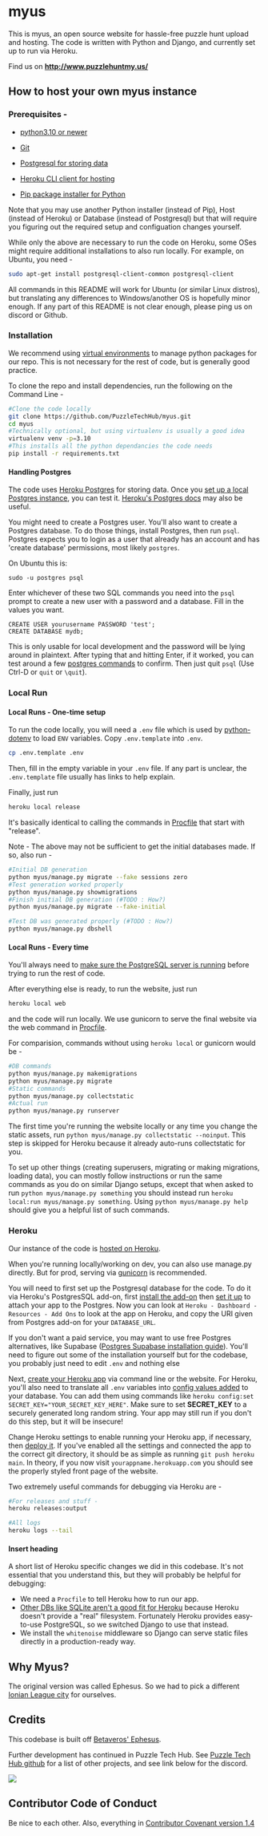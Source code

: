 # myus

This is myus, an open source website for hassle-free puzzle hunt upload and hosting. The code is written with Python and Django, and currently set up to run via Heroku.

Find us on **http://www.puzzlehuntmy.us/**

## How to host your own myus instance

### Prerequisites - 

- [python3.10 or newer](https://realpython.com/installing-python/)

- [Git](https://github.com/git-guides/install-git)

- [Postgresql for storing data](https://www.postgresql.org/download/)

- [Heroku CLI client for hosting](https://medium.com/analytics-vidhya/how-to-install-heroku-cli-in-windows-pc-e3cf9750b4ae)

- [Pip package installer for Python](https://phoenixnap.com/kb/install-pip-windows)

Note that you may use another Python installer (instead of Pip), Host (instead of Heroku) or Database (instead of Postgresql) but that will require you figuring out the required setup and configuation changes yourself.

While only the above are necessary to run the code on Heroku, some OSes might require additional installations to also run locally. For example, on Ubuntu, you need - 
```bash
sudo apt-get install postgresql-client-common postgresql-client
```

All commands in this README will work for Ubuntu (or similar Linux distros), but translating any differences to Windows/another OS is hopefully minor enough. If any part of this README is not clear enough, please ping us on discord or Github.

### Installation

We recommend using [virtual environments](https://docs.python.org/3/tutorial/venv.html) to manage python packages for our repo. This is not necessary for the rest of code, but is generally good practice.

To clone the repo and install dependencies, run the following on the Command Line - 
```bash
#Clone the code locally
git clone https://github.com/PuzzleTechHub/myus.git
cd myus
#Technically optional, but using virtualenv is usually a good idea
virtualenv venv -p=3.10 
#This installs all the python dependancies the code needs
pip install -r requirements.txt
```

#### Handling Postgres

The code uses [Heroku Postgres](https://www.heroku.com/postgres) for storing data. Once you [set up a local Postgres instance](https://www.prisma.io/dataguide/postgresql/setting-up-a-local-postgresql-database), you can test it. [Heroku's Postgres docs](https://devcenter.heroku.com/articles/heroku-postgresql#local-setup) may also be useful.

You might need to create a Postgres user. You'll also want to create a Postgres database. To do those things, install Postgres, then run `psql`. Postgres expects you to login as a user that already has an account and has 'create database' permissions, most likely `postgres`. 

On Ubuntu this is:
```
sudo -u postgres psql
```

Enter whichever of these two SQL commands you need into the `psql` prompt to create a new user with a password and a database. Fill in the values you want.
```
CREATE USER yourusername PASSWORD 'test';
CREATE DATABASE mydb;
```

This is only usable for local development and the password will be lying around in plaintext. After typing that and hitting Enter, if it worked, you can test around a few [postgres commands](https://kinsta.com/blog/postgres-list-databases/) to confirm. Then just quit `psql` (Use Ctrl-D or `quit` or `\quit`).

### Local Run

#### Local Runs - One-time setup

To run the code locally, you will need a `.env` file which is used by [python-dotenv](https://github.com/theskumar/python-dotenv) to load `ENV` variables. Copy `.env.template` into `.env`.  
```bash
cp .env.template .env
```
Then, fill in the empty variable in your `.env` file. If any part is unclear, the `.env.template` file usually has links to help explain. 

Finally, just run
```bash
heroku local release
```
It's basically identical to calling the commands in [Procfile](./Procfile) that start with "release". 

Note - The above may not be sufficient to get the initial databases made. If so, also run - 
```bash
#Initial DB generation
python myus/manage.py migrate --fake sessions zero
#Test generation worked properly
python myus/manage.py showmigrations
#Finish initial DB generation (#TODO : How?)
python myus/manage.py migrate --fake-initial

#Test DB was generated properly (#TODO : How?)
python myus/manage.py dbshell
```

#### Local Runs - Every time

You'll always need to [make sure the PostgreSQL server is running](https://mydbanotebook.org/post/troubleshooting-01/) before trying to run the rest of code. 

After everything else is ready, to run the website, just run 
```bash
heroku local web
```
and the code will run locally. We use gunicorn to serve the final website via the web command in [Procfile](./Procfile).

For comparision, commands without using `heroku local` or gunicorn would be - 
```bash
#DB commands
python myus/manage.py makemigrations
python myus/manage.py migrate
#Static commands
python myus/manage.py collectstatic
#Actual run
python myus/manage.py runserver
```

The first time you're running the website locally or any time you change the static assets, run `python myus/manage.py collectstatic --noinput`. This step is skipped for Heroku because it already auto-runs collectstatic for you.

To set up other things (creating superusers, migrating or making migrations, loading data), you can mostly follow instructions or run the same commands as you do on similar Django setups, except that when asked to run `python myus/manage.py something` you should instead run `heroku local:run myus/manage.py something`. Using `python myus/manage.py help` should give you a helpful list of such commands.

### Heroku

Our instance of the code is [hosted on Heroku](https://realpython.com/django-hosting-on-heroku/). 

When you're running locally/working on dev, you can also use manage.py directly. But for prod, serving via [gunicorn](https://www.digitalocean.com/community/tutorials/how-to-set-up-django-with-postgres-nginx-and-gunicorn-on-ubuntu-22-04) is recommended.

You will need to first set up the Postgresql database for the code. To do it via Heroku's PostgresSQL add-on, first [install the add-on](https://elements.heroku.com/addons/heroku-postgresql) then [set it up](https://devcenter.heroku.com/articles/heroku-postgresql) to attach your app to the Postgres. Now you can look at `Heroku - Dashboard - Resources - Add Ons` to look at the app on Heroku, and copy the URI given from Postgres add-on for your `DATABASE_URL`.

If you don't want a paid service, you may want to use free Postgres alternatives, like Supabase ([Postgres Supabase installation guide](https://dev.to/prisma/set-up-a-free-postgresql-database-on-supabase-to-use-with-prisma-3pk6)). You'll need to figure out some of the installation yourself but for the codebase, you probably just need to edit `.env` and nothing else

Next, [create your Heroku app](https://dev.to/ivadyhabimana/3-creating-your-first-heroku-app-3d1d) via command line or the website. For Heroku, you'll also need to translate all `.env` variables into [config values added](https://devcenter.heroku.com/articles/config-vars) to your database. You can add them using commands like `heroku config:set SECRET_KEY="YOUR_SECRET_KEY_HERE"`.
Make sure to set **SECRET_KEY** to a securely generated long random string. Your app may still run if you don't do this step, but it will be insecure!

Change Heroku settings to enable running your Heroku app, if necessary, then [deploy it](https://coding-boot-camp.github.io/full-stack/heroku/heroku-deployment-guide). If you've enabled all the settings and connected the app to the correct git directory, it should be as simple as running `git push heroku main`. In theory, if you now visit `yourappname.herokuapp.com` you should see the properly styled front page of the website. 

Two extremely useful commands for debugging via Heroku are - 
```bash
#For releases and stuff - 
heroku releases:output

#All logs
heroku logs --tail
```

#### Insert heading

A short list of Heroku specific changes we did in this codebase. It's not essential that you understand this, but they will probably be helpful for debugging:

- We need a `Procfile` to tell Heroku how to run our app.
- [Other DBs like SQLite aren't a good fit for Heroku](https://devcenter.heroku.com/articles/sqlite3) because Heroku doesn't provide a "real" filesystem. Fortunately Heroku provides easy-to-use PostgreSQL, so we switched Django to use that instead. 
- We install the `whitenoise` middleware so Django can serve static files directly in a production-ready way.

## Why Myus?

The original version was called Ephesus. So we had to pick a different [Ionian League city](https://en.wikipedia.org/wiki/Ionian_League) for ourselves.

## Credits

This codebase is built off [Betaveros' Ephesus](https://github.com/betaveros/ephesus-public). 

Further development has continued in Puzzle Tech Hub. See [Puzzle Tech Hub github](https://github.com/PuzzleTechHub) for a list of other projects, and see link below for the discord. 

[![](https://discordapp.com/api/guilds/1204637356863262801/widget.png?style=banner3)](https://discord.gg/kgTK5eD7XY)


## Contributor Code of Conduct

Be nice to each other. Also, everything in [Contributor Covenant version 1.4](https://www.contributor-covenant.org/version/1/4/code-of-conduct/)

